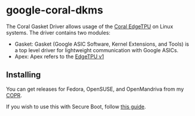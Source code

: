 # google-coral-dkms

The Coral Gasket Driver allows usage of the [Coral EdgeTPU](https://coral.ai/) on Linux systems. The driver contains two modules:

* Gasket: Gasket (Google ASIC Software, Kernel Extensions, and Tools) is a top level driver for lightweight communication with Google ASICs.
* Apex: Apex refers to the [EdgeTPU v1](https://coral.ai/technology)

## Installing

You can get releases for Fedora, OpenSUSE, and OpenMandriva from my [COPR](https://copr.fedorainfracloud.org/coprs/kylegospo/google-coral-dkms/).

If you wish to use this with Secure Boot, follow [this guide](https://gist.github.com/KyleGospo/9adbe078d1d7f160ae43c091df98f773).
